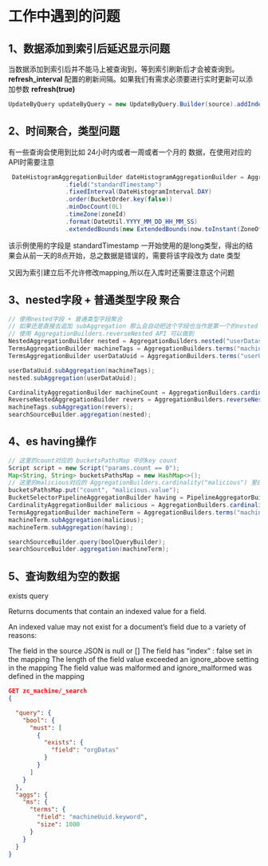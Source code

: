 

# 工作中遇到的问题

## 1、数据添加到索引后延迟显示问题

当数据添加到索引后并不能马上被查询到，等到索引刷新后才会被查询到。 **refresh_interval** 配置的刷新间隔。如果我们有需求必须要进行实时更新可以添加参数 **refresh(true)**

```java
UpdateByQuery updateByQuery = new UpdateByQuery.Builder(source).addIndex(getIndexName(userUuid)).addType("doc").refresh(true).build();
```



## 2、时间聚合，类型问题

有一些查询会使用到比如 24小时内或者一周或者一个月的 数据，在使用对应的API时需要注意

```java
 DateHistogramAggregationBuilder dateHistogramAggregationBuilder = AggregationBuilders.dateHistogram("dayAgg")
                .field("standardTimestamp")
                .fixedInterval(DateHistogramInterval.DAY)
                .order(BucketOrder.key(false))
                .minDocCount(0L)
                .timeZone(zoneId)
                .format(DateUtil.YYYY_MM_DD_HH_MM_SS)
                .extendedBounds(new ExtendedBounds(now.toInstant(ZoneOffset.ofHours(8)).toEpochMilli(), plus.toInstant(ZoneOffset.ofHours(8)).toEpochMilli()));
```

该示例使用的字段是 standardTimestamp 一开始使用的是long类型，得出的结果会从前一天的8点开始，总之数据是错误的，需要将该字段改为 date 类型

又因为索引建立后不允许修改mapping,所以在入库时还需要注意这个问题



## 3、nested字段 + 普通类型字段 聚合

```java
// 使用nested字段 + 普通类型字段聚合 
// 如果还是直接去追加 subAggregation 那么会自动把这个字段也当作是第一个的nested path（userDatas）下的字段，但machineUuid并不是，所以需要先从nested字段中跳出来 
// 使用 AggregationBuilders.reverseNested API 可以做到 
NestedAggregationBuilder nested = AggregationBuilders.nested("userDatas", "userDatas"); 
TermsAggregationBuilder machineTags = AggregationBuilders.terms("machineTags").field("userDatas.machineTags.keyword").size(Integer.MAX_VALUE); 
TermsAggregationBuilder userDataUuid = AggregationBuilders.terms("userUuid").field("userDatas.userUuid.keyword").size(Integer.MAX_VALUE);

userDataUuid.subAggregation(machineTags); 
nested.subAggregation(userDataUuid); 

CardinalityAggregationBuilder machineCount = AggregationBuilders.cardinality("machineCount").field("machineUuid.keyword"); 
ReverseNestedAggregationBuilder revers = AggregationBuilders.reverseNested("revers").subAggregation(machineCount); 
machineTags.subAggregation(revers); 
searchSourceBuilder.aggregation(nested);
```

## 4、es having操作

```java
// 这里的count对应的 bucketsPathsMap 中的key count
Script script = new Script("params.count == 0");
Map<String, String> bucketsPathsMap = new HashMap<>();
// 这里的malicious对应的 AggregationBuilders.cardinality("malicious") 里的名称
bucketsPathsMap.put("count", "malicious.value");
BucketSelectorPipelineAggregationBuilder having = PipelineAggregatorBuilders.bucketSelector("having", bucketsPathsMap, script);
CardinalityAggregationBuilder malicious = AggregationBuilders.cardinality("malicious").field("maliciousList.keyword");
TermsAggregationBuilder machineTerm = AggregationBuilders.terms("machineTerm").field("outreachMachine.keyword").size(Integer.MAX_VALUE);
machineTerm.subAggregation(malicious);
machineTerm.subAggregation(having);

searchSourceBuilder.query(boolQueryBuilder);
searchSourceBuilder.aggregation(machineTerm);
```

## 5、查询数组为空的数据
exists query

Returns documents that contain an indexed value for a field.

An indexed value may not exist for a document’s field due to a variety of reasons:

The field in the source JSON is null or []
The field has “index” : false set in the mapping
The length of the field value exceeded an ignore_above setting in the mapping
The field value was malformed and ignore_malformed was defined in the mapping

```json
GET zc_machine/_search
{

  "query": {
    "bool": {
      "must": [
        {
          "exists": {
            "field": "orgDatas"
          }
        }
      ]
    }
  },
  "aggs": {
    "ms": {
      "terms": {
        "field": "machineUuid.keyword",
        "size": 1000
      }
    }
  }
}
```